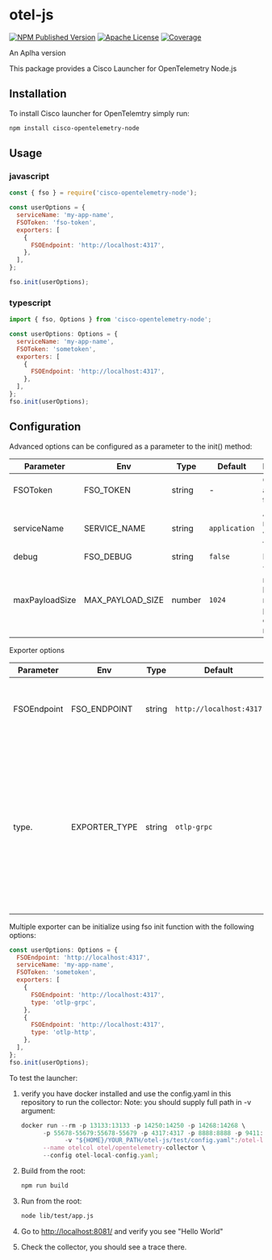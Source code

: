 # otel-js

[![NPM Published Version][npm-image]][npm-url]
[![Apache License][license-image]][license-image]
[![Coverage][coverage-image]][coverage-url]

An Aplha version

This package provides a Cisco Launcher for OpenTelemetry Node.js

## Installation

To install Cisco launcher for OpenTelemtry simply run:

```sh
npm install cisco-opentelemetry-node
```

## Usage

### javascript

```javascript
const { fso } = require('cisco-opentelemetry-node');

const userOptions = {
  serviceName: 'my-app-name',
  FSOToken: 'fso-token',
  exporters: [
    {
      FSOEndpoint: 'http://localhost:4317',
    },
  ],
};

fso.init(userOptions);
```

### typescript

```javascript
import { fso, Options } from 'cisco-opentelemetry-node';

const userOptions: Options = {
  serviceName: 'my-app-name',
  FSOToken: 'sometoken',
  exporters: [
    {
      FSOEndpoint: 'http://localhost:4317',
    },
  ],
};
fso.init(userOptions);
```

## Configuration

Advanced options can be configured as a parameter to the init() method:

| Parameter      | Env              | Type   | Default       | Description                                                       |
| -------------- | ---------------- | ------ | ------------- | ----------------------------------------------------------------- |
| FSOToken       | FSO_TOKEN        | string | -             | Cisco account token                                               |
| serviceName    | SERVICE_NAME     | string | `application` | Application name that will be set for traces                      |
| debug          | FSO_DEBUG        | string | `false`       | Debug logs                                                        |
| maxPayloadSize | MAX_PAYLOAD_SIZE | number | `1024`        | The number in bytes of the maximum payload to capture for request |

Exporter options

| Parameter   | Env           | Type   | Default                 | Description                                                                                                                                         |
| ----------- | ------------- | ------ | ----------------------- | --------------------------------------------------------------------------------------------------------------------------------------------------- |
| FSOEndpoint | FSO_ENDPOINT  | string | `http://localhost:4317` | The address of the trace collector to send traces to                                                                                                |
| type.       | EXPORTER_TYPE | string | `otlp-grpc`             | The exporter type to use (Currently `otlp-grpc`, `otlp-http` are supported). Multiple exporter option available via init function see example below |

Multiple exporter can be initialize using fso init function with the following options:

```javascript
const userOptions: Options = {
  FSOEndpoint: 'http://localhost:4317',
  serviceName: 'my-app-name',
  FSOToken: 'sometoken',
  exporters: [
    {
      FSOEndpoint: 'http://localhost:4317',
      type: 'otlp-grpc',
    },
    {
      FSOEndpoint: 'http://localhost:4317',
      type: 'otlp-http',
    },
  ],
};
fso.init(userOptions);
```

To test the launcher:

1. verify you have docker installed and use the config.yaml in this repository to run the collector:
   Note: you should supply full path in -v argument:

   ```javascript
   docker run --rm -p 13133:13133 -p 14250:14250 -p 14268:14268 \
         -p 55678-55679:55678-55679 -p 4317:4317 -p 8888:8888 -p 9411:9411 \
               -v "${HOME}/YOUR_PATH/otel-js/test/config.yaml":/otel-local-config.yaml \
         --name otelcol otel/opentelemetry-collector \
         --config otel-local-config.yaml;
   ```

2. Build from the root:

   ```sh
   npm run build
   ```

3. Run from the root:

   ```sh
   node lib/test/app.js
   ```

4. Go to <http://localhost:8081/> and verify you see "Hello World"
5. Check the collector, you should see a trace there.

[npm-url]: https://www.npmjs.com/package/cisco-opentelemetry-node
[npm-image]: https://img.shields.io/github/v/release/epsagon/otel-js?include_prereleases&style=for-the-badge
[license-url]: https://github.com/https://github.com/epsagon/otel-js/blob/main/LICENSE
[license-image]: https://img.shields.io/badge/license-Apache_2.0-green.svg?style=for-the-badge
[coverage-url]: https://codecov.io/gh/epsagon/otel-js/branch/main/
[coverage-image]: https://img.shields.io/codecov/c/github/epsagon/otel-js?style=for-the-badge
